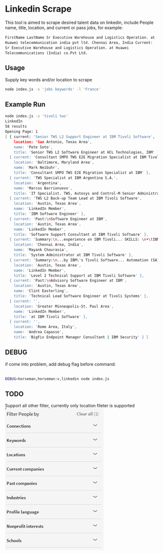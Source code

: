 Linkedin Scrape
=======

This tool is aimed to scrape desired talent data on linkedin, include People name, title, location, and current or pass jobs, for example:

`
FirstName LastName
Sr Executive Warehouse and Logistics Operation. at Huawei telecommunication india pvt ltd.
Chennai Area, India
Current: Sr Executive Warehouse and Logistics Operation. at Huawei Telecommunications (India) co.Pvt Ltd.
`

## Usage

Supply key words and/or location to scrape

```bash
node index.js -s 'jobs keywords' -l 'France'

```



## Example Run

```bash
node index.js -s 'tivoli tws'
LinkedIn
58 results
Opening Page: 1
[ { current: 'Senior TWS L2 Support Engineer at IBM Tivoli Software',
    location: 'San Antonio, Texas Area',
    name: 'Pete Soto',
    title: 'Senior TWS L2 Software Engineer at HCL Technologies, IBM' },
  { current: 'Consultant SMPO TWS E2E Migration Specialist at IBM Tivoli Software',
    location: 'Baltimore, Maryland Area',
    name: 'Mark Neibuhr',
    title: 'Consultant SMPO TWS E2E Migration Specialist at IBM' },
  { current: 'TWS Specialist at IBM Argentina S.A.',
    location: 'Argentina',
    name: 'Marcos Barrionuevo',
    title: 'IT Specialist. TWS, Autosys and Control-M Senior Administrator. ' },
  { current: 'TWS L2 Back-up Team Lead at IBM Tivoli Software',
    location: 'Austin, Texas Area',
    name: 'LinkedIn Member',
    title: 'IBM Software Engineer' },
  { current: 'Past:\nSoftware Engineer at IBM',
    location: 'Austin, Texas Area',
    name: 'LinkedIn Member',
    title: 'Software Support Consultant at IBM Tivoli Software' },
  { current: 'Summary:\n...experience on IBM Tivoli... SKILLS: \n•\tIBM Tivoli...',
    location: 'Chennai Area, India',
    name: 'Mayank Chourasia',
    title: 'System Administrator at IBM Tivoli Software' },
  { current: 'Summary:\n...by IBM\'s Tivoli Software... Automation (SA);\n- Tivoli...',
    location: 'Austin, Texas Area',
    name: 'LinkedIn Member',
    title: 'Level 2 Technical Support at IBM Tivoli Software' },
  { current: 'Past:\nAdvisory Software Engineer at IBM',
    location: 'Austin, Texas Area',
    name: 'Clint Easterling',
    title: 'Technical Lead Software Engineer at Tivoli Systems' },
  { current: '',
    location: 'Greater Minneapolis-St. Paul Area',
    name: 'LinkedIn Member',
    title: 'at IBM Tivoli Software' },
  { current: '',
    location: 'Rome Area, Italy',
    name: 'Andrea Capasso',
    title: 'BigFix Endpoint Manager Consultant | IBM Security' } ]

```

## DEBUG

if come into problem, add debug flag before command:

```bash

DEBUG=horseman,horseman:v,linkedin node index.js 

```

## TODO

Support all other filter, currently only location fileter is supported
<img src="filter.jpg" alt="" width="" height="">
